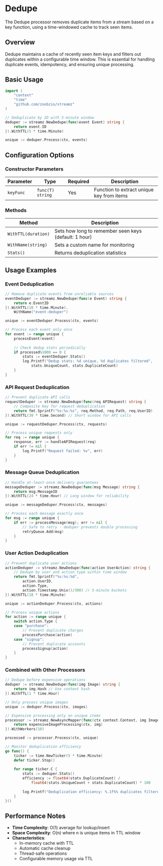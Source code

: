 # Dedupe

The Dedupe processor removes duplicate items from a stream based on a key function, using a time-windowed cache to track seen items.

## Overview

Dedupe maintains a cache of recently seen item keys and filters out duplicates within a configurable time window. This is essential for handling duplicate events, idempotency, and ensuring unique processing.

## Basic Usage

```go
import (
    "context"
    "time"
    "github.com/zoobzio/streamz"
)

// Deduplicate by ID with 5-minute window
deduper := streamz.NewDedupe(func(event Event) string {
    return event.ID
}).WithTTL(5 * time.Minute)

unique := deduper.Process(ctx, events)
```

## Configuration Options

### Constructor Parameters

| Parameter | Type | Required | Description |
|-----------|------|----------|-------------|
| `keyFunc` | `func(T) string` | Yes | Function to extract unique key from items |

### Methods

| Method | Description |
|--------|-------------|
| `WithTTL(duration)` | Sets how long to remember seen keys (default: 1 hour) |
| `WithName(string)` | Sets a custom name for monitoring |
| `Stats()` | Returns deduplication statistics |

## Usage Examples

### Event Deduplication

```go
// Remove duplicate events from unreliable sources
eventDeduper := streamz.NewDedupe(func(e Event) string {
    return e.EventID
}).WithTTL(10 * time.Minute).
    WithName("event-deduper")

unique := eventDeduper.Process(ctx, events)

// Process each event only once
for event := range unique {
    processEvent(event)
    
    // Check dedup stats periodically
    if processed%1000 == 0 {
        stats := eventDeduper.Stats()
        log.Printf("Dedup stats: %d unique, %d duplicates filtered", 
            stats.UniqueCount, stats.DuplicateCount)
    }
}
```

### API Request Deduplication

```go
// Prevent duplicate API calls
requestDeduper := streamz.NewDedupe(func(req APIRequest) string {
    // Composite key for request deduplication
    return fmt.Sprintf("%s:%s:%s", req.Method, req.Path, req.UserID)
}).WithTTL(30 * time.Second) // Short window for API calls

unique := requestDeduper.Process(ctx, requests)

// Process unique requests only
for req := range unique {
    response, err := handleAPIRequest(req)
    if err != nil {
        log.Printf("Request failed: %v", err)
    }
}
```

### Message Queue Deduplication

```go
// Handle at-least-once delivery guarantees
messageDeduper := streamz.NewDedupe(func(msg Message) string {
    return msg.MessageID
}).WithTTL(24 * time.Hour) // Long window for reliability

unique := messageDeduper.Process(ctx, messages)

// Process each message exactly once
for msg := range unique {
    if err := processMessage(msg); err != nil {
        // Safe to retry - deduper prevents double processing
        retryQueue.Add(msg)
    }
}
```

### User Action Deduplication

```go
// Prevent duplicate user actions
actionDeduper := streamz.NewDedupe(func(action UserAction) string {
    // Dedupe by user and action type within time window
    return fmt.Sprintf("%s:%s:%d", 
        action.UserID, 
        action.Type, 
        action.Timestamp.Unix()/300) // 5-minute buckets
}).WithTTL(10 * time.Minute)

unique := actionDeduper.Process(ctx, actions)

// Process unique actions
for action := range unique {
    switch action.Type {
    case "purchase":
        // Prevent duplicate charges
        processPurchase(action)
    case "signup":
        // Prevent duplicate accounts
        processSignup(action)
    }
}
```

### Combined with Other Processors

```go
// Dedupe before expensive operations
deduper := streamz.NewDedupe(func(img Image) string {
    return img.Hash // Use content hash
}).WithTTL(1 * time.Hour)

// Only process unique images
unique := deduper.Process(ctx, images)

// Expensive processing only on unique items
processor := streamz.NewAsyncMapper(func(ctx context.Context, img Image) (ProcessedImage, error) {
    return expensiveImageProcessing(ctx, img)
}).WithWorkers(10)

processed := processor.Process(ctx, unique)

// Monitor deduplication efficiency
go func() {
    ticker := time.NewTicker(5 * time.Minute)
    defer ticker.Stop()
    
    for range ticker.C {
        stats := deduper.Stats()
        efficiency := float64(stats.DuplicateCount) / 
            float64(stats.UniqueCount + stats.DuplicateCount) * 100
        
        log.Printf("Deduplication efficiency: %.1f%% duplicates filtered", efficiency)
    }
}()
```

## Performance Notes

- **Time Complexity**: O(1) average for lookup/insert
- **Space Complexity**: O(n) where n is unique items in TTL window
- **Characteristics**:
  - In-memory cache with TTL
  - Automatic cache cleanup
  - Thread-safe operations
  - Configurable memory usage via TTL